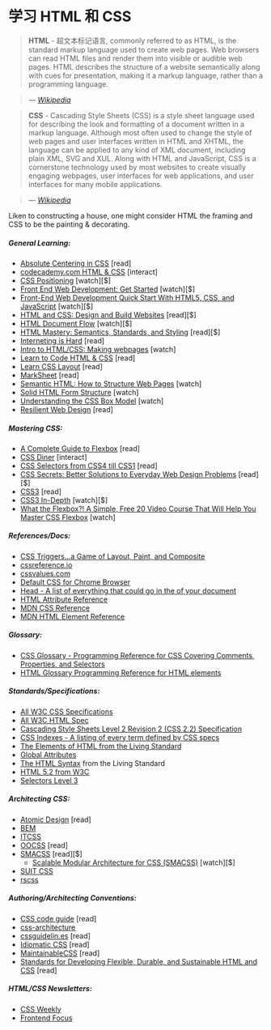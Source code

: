 # 学习 HTML 和 CSS

> **HTML** - 超文本标记语言, commonly referred to as HTML, is the standard markup language used to create web pages. Web browsers can read HTML files and render them into visible or audible web pages. HTML describes the structure of a website semantically along with cues for presentation, making it a markup language, rather than a programming language.

><cite>&#8212; [Wikipedia](https://en.wikipedia.org/wiki/HTML)</cite>

> **CSS** - Cascading Style Sheets (CSS) is a style sheet language used for describing the look and formatting of a document written in a markup language. Although most often used to change the style of web pages and user interfaces written in HTML and XHTML, the language can be applied to any kind of XML document, including plain XML, SVG and XUL. Along with HTML and JavaScript, CSS is a cornerstone technology used by most websites to create visually engaging webpages, user interfaces for web applications, and user interfaces for many mobile applications.

><cite>&#8212; [Wikipedia](https://en.wikipedia.org/wiki/Cascading_Style_Sheets)</cite>

Liken to constructing a house, one might consider HTML the framing and CSS to be the painting & decorating.

##### General Learning:

* [Absolute Centering in CSS](http://codepen.io/shshaw/full/gEiDt) [read]
* [codecademy.com HTML & CSS](https://www.codecademy.com/tracks/web) [interact]
* [CSS Positioning](http://www.pluralsight.com/courses/css-positioning-1834) [watch][$]
* [Front End Web Development: Get Started](http://www.pluralsight.com/courses/front-end-web-development-get-started) [watch][$]
* [Front-End Web Development Quick Start With HTML5, CSS, and JavaScript](http://www.pluralsight.com/courses/front-end-web-app-html5-javascript-css) [watch][$]
* [HTML and CSS: Design and Build Websites](https://www.amazon.com/gp/product/1118008189/?&_encoding=UTF8&tag=frontend-handbook-20&linkCode=ur2&linkId=b1c45ab715f267f7dfed8c981c14eceb&camp=1789&creative=9325) [read][$]
* [HTML Document Flow](http://www.pluralsight.com/courses/html-document-flow-1837) [watch][$]
* [HTML Mastery: Semantics, Standards, and Styling](https://www.amazon.com/gp/product/1590597656/?&_encoding=UTF8&tag=frontend-handbook-20&linkCode=ur2&linkId=a5c4eb997239ea9e57a86456cef7763c&camp=1789&creative=9325) [read][$]
* [Interneting is Hard](https://internetingishard.com/) [read]
* [Intro to HTML/CSS: Making webpages](https://www.khanacademy.org/computing/computer-programming/html-css) [watch]
* [Learn to Code HTML & CSS](http://learn.shayhowe.com/html-css/) [read]
* [Learn CSS Layout](http://learnlayout.com/) [read]
* [MarkSheet](http://marksheet.io/) [read]
* [Semantic HTML: How to Structure Web Pages](https://webdesign.tutsplus.com/courses/semantic-html-how-to-structure-web-pages) [watch]
* [Solid HTML Form Structure](https://webdesign.tutsplus.com/courses/solid-html-form-structure) [watch]
* [Understanding the CSS Box Model](https://webdesign.tutsplus.com/courses/understanding-the-css-box-model) [watch]
* [Resilient Web Design](https://resilientwebdesign.com/) [read]

##### Mastering CSS:

* [A Complete Guide to Flexbox](https://css-tricks.com/snippets/css/a-guide-to-flexbox/) [read]
* [CSS Diner](http://flukeout.github.io/) [interact]
* [CSS Selectors from CSS4 till CSS1](http://css4-selectors.com/selectors/) [read]
* [CSS Secrets: Better Solutions to Everyday Web Design Problems](https://www.amazon.com/CSS-Secrets-Solutions-Everyday-Problems/dp/1449372635/?&_encoding=UTF8&tag=frontend-handbook-20&linkCode=ur2&linkId=40a9480c18839b4b2ea798aa2afafd0e&camp=1789&creative=9325) [read][$]
* [CSS3](https://developer.mozilla.org/en-US/docs/Web/CSS/CSS3) [read]
* [CSS3 In-Depth](https://frontendmasters.com/courses/css3-in-depth/) [watch][$]
* [What the Flexbox?! A Simple, Free 20 Video Course That Will Help You Master CSS Flexbox](http://flexbox.io/) [watch]

##### References/Docs:

* [CSS Triggers...a Game of Layout, Paint, and Composite](http://csstriggers.com/)
* [cssreference.io](http://cssreference.io/)
* [cssvalues.com](http://cssvalues.com/)
* [Default CSS for Chrome Browser](https://chromium.googlesource.com/chromium/blink/+/master/Source/core/css/html.css)
* [Head - A list of everything that could go in the <head> of your document](http://gethead.info/)
* [HTML Attribute Reference](https://developer.mozilla.org/en-US/docs/Web/HTML/Attributes)
* [MDN CSS Reference](https://developer.mozilla.org/en-US/docs/Web/CSS/Reference)
* [MDN HTML Element Reference](https://developer.mozilla.org/en-US/docs/Web/HTML/Element)

##### Glossary:

* [CSS Glossary - Programming Reference for CSS Covering Comments, Properties, and Selectors](https://www.codecademy.com/articles/glossary-css)
* [HTML Glossary Programming Reference for HTML elements](https://www.codecademy.com/articles/glossary-html)

##### Standards/Specifications:

* [All W3C CSS Specifications](http://www.w3.org/Style/CSS/current-work#roadmap)
* [All W3C HTML Spec](http://www.w3.org/standards/techs/html#w3c_all)
* [Cascading Style Sheets Level 2 Revision 2 (CSS 2.2) Specification](https://drafts.csswg.org/css2/)
* [CSS Indexes - A listing of every term defined by CSS specs](https://drafts.csswg.org/indexes/)
* [The Elements of HTML from the Living Standard](https://html.spec.whatwg.org/multipage/semantics.html#semantics)
* [Global Attributes](https://developer.mozilla.org/en-US/docs/Web/HTML/Global_attributes)
* [The HTML Syntax](https://html.spec.whatwg.org/multipage/syntax.html#syntax) from the Living Standard
* [HTML 5.2 from W3C](http://w3c.github.io/html/)
* [Selectors Level 3](http://www.w3.org/TR/css3-selectors/)

##### Architecting CSS:

* [Atomic Design](http://atomicdesign.bradfrost.com/) [read]
* [BEM](http://getbem.com/introduction/)
* [ITCSS](https://www.xfive.co/blog/itcss-scalable-maintainable-css-architecture/)
* [OOCSS](http://oocss.org/) [read]
* [SMACSS](https://smacss.com/) [read][$]
  * [Scalable Modular Architecture for CSS (SMACSS)](https://frontendmasters.com/courses/smacss/) [watch][$]
* [SUIT CSS](http://suitcss.github.io)
* [rscss](http://rscss.io/)

##### Authoring/Architecting Conventions:

* [CSS code guide](http://codeguide.co/#css) [read]
* [css-architecture](https://github.com/jareware/css-architecture)
* [cssguidelin.es](http://cssguidelin.es/) [read]
* [Idiomatic CSS](https://github.com/necolas/idiomatic-css) [read]
* [MaintainableCSS](http://maintainablecss.com/) [read]
* [Standards for Developing Flexible, Durable, and Sustainable HTML and CSS](http://mdo.github.io/code-guide/) [read]

##### HTML/CSS Newsletters:

* [CSS Weekly](http://css-weekly.com/archives/)
* [Frontend Focus](http://frontendfocus.co/)

















 






